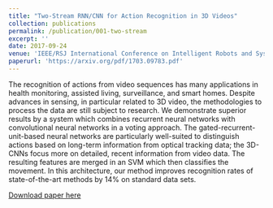 ```yaml
---
title: "Two-Stream RNN/CNN for Action Recognition in 3D Videos"
collection: publications
permalink: /publication/001-two-stream
excerpt: ''
date: 2017-09-24
venue: 'IEEE/RSJ International Conference on Intelligent Robots and Systems (IROS) (published)'
paperurl: 'https://arxiv.org/pdf/1703.09783.pdf'
---
```

The recognition of actions from video sequences has many applications in health monitoring, assisted living, surveillance, and smart homes. Despite advances in sensing, in particular related to 3D video, the methodologies to process the data are still subject to research. We demonstrate superior results by a system which combines recurrent neural networks with convolutional neural networks in a voting approach. The gated-recurrent-unit-based neural networks are particularly well-suited to distinguish actions based on long-term information from optical tracking data; the 3D-CNNs focus more on detailed, recent information from video data. The resulting features are merged in an SVM which then classifies the movement. In this architecture, our method improves recognition rates of state-of-the-art methods by 14% on standard data sets.

[Download paper here](https://arxiv.org/pdf/1703.09783.pdf)
